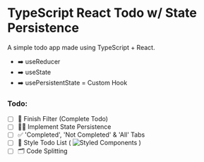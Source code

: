 # TypeScript React Todo w/ State Persistence

A simple todo app made using TypeScript + React.

- ➡️ useReducer
- ➡️ useState
- ➡️ usePersistentState = Custom Hook

### Todo:
- [ ] 📝 Finish Filter (Complete Todo)
- [ ] 👨‍💻 Implement State Persistence
- [ ] ✅ 'Completed', 'Not Completed' & 'All' Tabs
- [ ] 🎨 Style Todo List (<!--Components-->
    <a target="_blank">
        <img src="https://img.shields.io/badge/Components-Styled%20Components-%23C861B2?style=flat-square" alt="Styled Components">
    </a>)
- [ ] 🗂 Code Splitting

